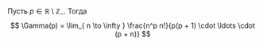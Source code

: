 Пусть $p \in \mathbb{R} \setminus \mathbb{Z}_{-}$.
Тогда
$$
\Gamma(p) = \lim_{ n \to \infty } \frac{n^p n!}{p(p + 1) \cdot \ldots \cdot (p + n)}
$$